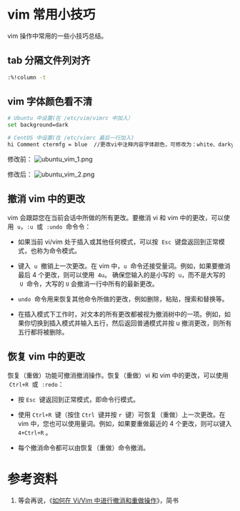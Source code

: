 # vim 常用小技巧

vim 操作中常用的一些小技巧总结。

## tab 分隔文件列对齐

```bash
:%!column -t
```

## vim 字体颜色看不清

```bash
# Ubuntu 中设置(在 /etc/vim/vimrc 中加入）
set background=dark

# CentOS 中设置(在 /etc/vimrc 最后一行加入)
hi Comment ctermfg = blue  //更改vi中注释内容字体颜色，可修改为：white、darkyellow、blue 等
```

修改前：
![ubuntu_vim_1.png](https://shub-1251708715.cos.ap-guangzhou.myqcloud.com/elog-cookbook-img/Fj1HL8vk95C0qdSKZn7zuAe1qjl6.png)

修改后：
![ubuntu_vim_2.png](https://shub-1251708715.cos.ap-guangzhou.myqcloud.com/elog-cookbook-img/FvVDq6tpUUD6gjENp_Rxv9SAZv_P.png)

## 撤消 vim 中的更改

vim 会跟踪您在当前会话中所做的所有更改。要撤消 vi 和 vim 中的更改，可以使用  `u`，`:u`  或  `:undo`  命令令：

- 如果当前 vi/vim 处于插入或其他任何模式，可以按  `Esc`  键盘返回到正常模式，也称为命令模式。

- 键入  `u`  撤销上一次更改。在 vim 中，`u`  命令还接受量词。例如，如果要撤消最后 4 个更改，则可以使用  `4u`。
  确保您输入的是小写的  `u`，而不是大写的  `U`  命令，大写的 `U` 会撤消一行中所有的最新更改。

- `undo`  命令用来恢复其他命令所做的更改，例如删除，粘贴，搜索和替换等。

- 在插入模式下工作时，对文本的所有更改都被视为撤消树中的一项。例如，如果你切换到插入模式并输入五行，然后返回普通模式并按 u 撤消更改，则所有五行都将被删除。

## 恢复 vim 中的更改

恢复（重做）功能可撤消撤消操作。恢复（重做）vi 和 vim 中的更改，可以使用  `Ctrl+R`  或  `:redo`：

- 按 `Esc`  键返回到正常模式，即命令行模式。

- 使用 `Ctrl+R`  键（按住 `Ctrl`  键并按 `r`  键）可恢复（重做）上一次更改。在 vim 中，您也可以使用量词。例如，如果要重做最近的 4 个更改，则可以键入 `4+Ctrl+R` 。

- 每个撤消命令都可以由恢复（重做）命令撤消。

# 参考资料

1. 等会再说，《[如何在 Vi/Vim 中进行撤消和重做操作](https://www.jianshu.com/p/6cc7278a6d50)》，简书
